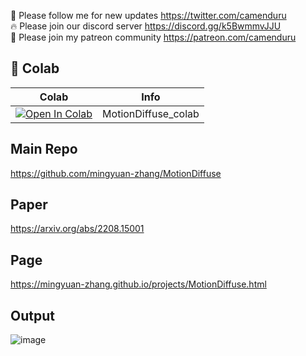 🐣 Please follow me for new updates https://twitter.com/camenduru <br />
🔥 Please join our discord server https://discord.gg/k5BwmmvJJU <br />
🥳 Please join my patreon community https://patreon.com/camenduru <br />

## 🦒 Colab

| Colab | Info
| --- | --- |
[![Open In Colab](https://colab.research.google.com/assets/colab-badge.svg)](https://colab.research.google.com/github/camenduru/MotionDiffuse-colab/blob/main/MotionDiffuse_colab.ipynb) | MotionDiffuse_colab

## Main Repo
https://github.com/mingyuan-zhang/MotionDiffuse

## Paper
https://arxiv.org/abs/2208.15001

## Page
https://mingyuan-zhang.github.io/projects/MotionDiffuse.html

## Output
![image](https://github.com/camenduru/MotionDiffuse-colab/assets/54370274/ad353804-ec12-4968-8798-e9c2d60365d9)